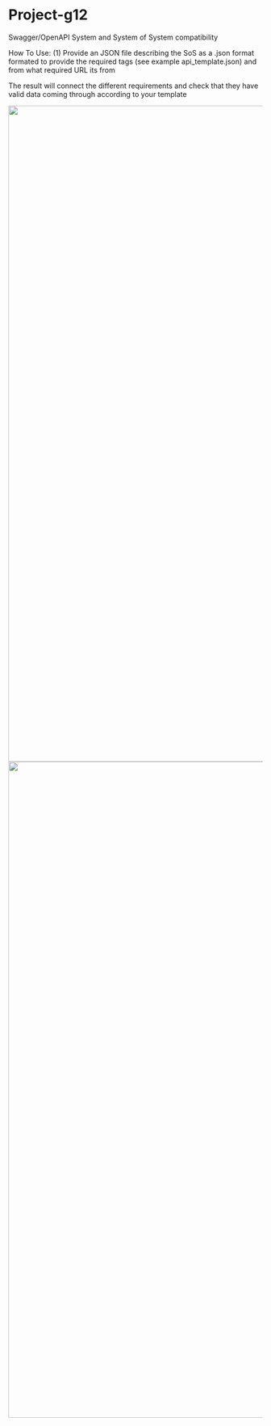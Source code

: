 # Project-g12
Swagger/OpenAPI System and System of System compatibility

How To Use:
(1) Provide an JSON file describing the SoS as a .json format
formated to provide the required tags (see example api_template.json) and from what required URL its from

The result will connect the different requirements and check that they have valid data coming through according to your template

<img src="https://github.com/JunkZ/Project-g12/blob/master/Activity_diagram.png?raw=true" width="1246" height="1300">
<img src="https://github.com/JunkZ/Project-g12/blob/master/Class_diagram.png?raw=true" width="1246" height="1300">
